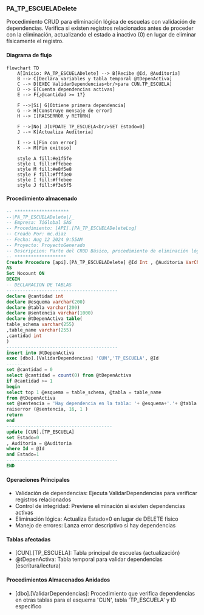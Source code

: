 ### PA_TP_ESCUELADelete

Procedimiento CRUD para eliminación lógica de escuelas con validación de dependencias. Verifica si existen registros relacionados antes de proceder con la eliminación, actualizando el estado a inactivo (0) en lugar de eliminar físicamente el registro.

#### Diagrama de flujo

```mermaid
flowchart TD
    A[Inicio: PA_TP_ESCUELADelete] --> B[Recibe @Id, @Auditoria]
    B --> C[Declara variables y tabla temporal @tDepenActiva]
    C --> D[EXEC ValidarDependencias<br/>para CUN.TP_ESCUELA]
    D --> E[Cuenta dependencias activas]
    E --> F{¿@cantidad >= 1?}
    
    F -->|Sí| G[Obtiene primera dependencia]
    G --> H[Construye mensaje de error]
    H --> I[RAISERROR y RETURN]
    
    F -->|No| J[UPDATE TP_ESCUELA<br/>SET Estado=0]
    J --> K[Actualiza Auditoria]
    
    I --> L[Fin con error]
    K --> M[Fin exitoso]
    
    style A fill:#e1f5fe
    style L fill:#ffebee
    style M fill:#e8f5e8
    style F fill:#fff3e0
    style I fill:#ffebee
    style J fill:#f3e5f5
```

#### Procedimiento almacenado

```sql
-- ********************
--|PA_TP_ESCUELADelete|/_
-- Empresa: TiGlobal SAS
-- Procedimiento: [API].[PA_TP_ESCUELADeleteLog]
-- Creado Por: mc.diaz
-- Fecha: Aug 12 2024 9:55AM
-- Proyecto: ProyectoGenerado
-- Descripcion: Parte del CRUD Básico, procedimiento de eliminación lógica
-- *******************
Create Procedure [api].[PA_TP_ESCUELADelete] @Id Int , @Auditoria VarChar(MAX)
AS
Set Nocount ON
BEGIN
-- DECLARACION DE TABLAS
-----------------------------------------
declare @cantidad int
declare @esquema varchar(200)
declare @tabla varchar(200)
declare @sentencia varchar(1000)
declare @tDepenActiva table(
table_schema varchar(255)
,table_name varchar(255)
,cantidad int
)
-----------------------------------------
insert into @tDepenActiva
exec [dbo].[ValidarDependencias] 'CUN','TP_ESCUELA', @Id
-------
set @cantidad = 0
select @cantidad = count(0) from @tDepenActiva
if @cantidad >= 1
begin
select top 1 @esquema = table_schema, @tabla = table_name
from @tDepenActiva
set @sentencia = 'Hay dependencia en la tabla: '+ @esquema+'.'+ @tabla
raiserror (@sentencia, 16, 1 )
return
end
---------------------------------------
update [CUN].[TP_ESCUELA]
set Estado=0
, Auditoria = @Auditoria
where Id = @Id
and Estado=1
-----------------------------------------
END
```

#### Operaciones Principales

- Validación de dependencias: Ejecuta ValidarDependencias para verificar registros relacionados
- Control de integridad: Previene eliminación si existen dependencias activas
- Eliminación lógica: Actualiza Estado=0 en lugar de DELETE físico
- Manejo de errores: Lanza error descriptivo si hay dependencias

#### Tablas afectadas

- [CUN].[TP_ESCUELA]: Tabla principal de escuelas (actualización)
- @tDepenActiva: Tabla temporal para validar dependencias (escritura/lectura)

#### Procedimientos Almacenados Anidados

- [dbo].[ValidarDependencias]: Procedimiento que verifica dependencias en otras tablas para el esquema 'CUN', tabla 'TP_ESCUELA' y ID específico

